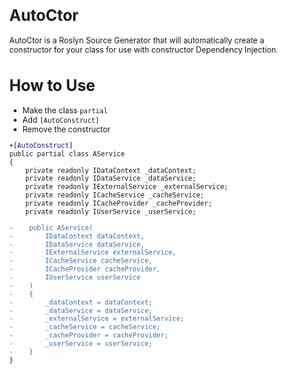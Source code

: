 # AutoCtor

AutoCtor is a Roslyn Source Generator that will automatically create a constructor for your class for use with constructor Dependency Injection.

# How to Use

- Make the class `partial`
- Add `[AutoConstruct]`
- Remove the constructor
 
```diff
+[AutoConstruct]
public partial class AService
{
    private readonly IDataContext _dataContext;
    private readonly IDataService _dataService;
    private readonly IExternalService _externalService;
    private readonly ICacheService _cacheService;
    private readonly ICacheProvider _cacheProvider;
    private readonly IUserService _userService;

-    public AService(
-        IDataContext dataContext,
-        IDataService dataService,
-        IExternalService externalService,
-        ICacheService cacheService,
-        ICacheProvider cacheProvider,
-        IUserService userService
-    )
-    {
-        _dataContext = dataContext;
-        _dataService = dataService;
-        _externalService = externalService;
-        _cacheService = cacheService;
-        _cacheProvider = cacheProvider;
-        _userService = userService;
-    }
}
```
